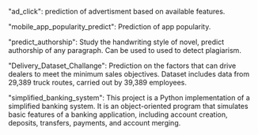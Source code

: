 "ad_click": 
prediction of advertisment based on available features. 

"mobile_app_popularity_predict":
Prediction of app popularity.

"predict_authorship":
Study the handwriting style of novel, predict authorship of any paragraph. Can be used to used to detect plagiarism. 

"Delivery_Dataset_Challange":
Prediction on the factors that can drive dealers to meet the minimum sales objectives. Dataset includes data from 29,389 truck routes, carried out by 39,389 employees. 

"simplified_banking_system": 
This project is a Python implementation of a simplified banking system. It is an object-oriented program that simulates basic features of a banking application, including account creation, deposits, transfers, payments, and account merging.

